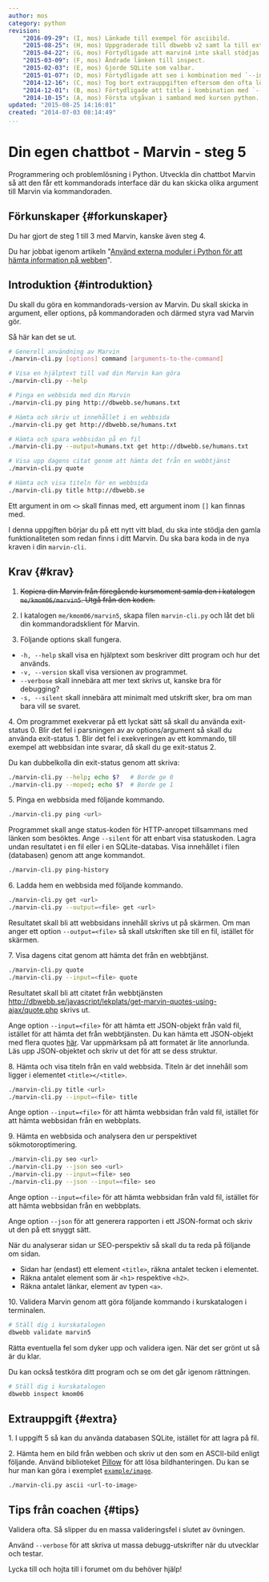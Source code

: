 ```yaml
---
author: mos
category: python
revision:
    "2016-09-29": (I, mos) Länkade till exempel för asciibild.
    "2015-08-25": (H, mos) Uppgraderade till dbwebb v2 samt la till extrauppgift om ascii-bild.
    "2015-04-22": (G, mos) Förtydligade att marvin4 inte skall stödjas.
    "2015-03-09": (F, mos) Ändrade länken till inspect.
    "2015-02-03": (E, mos) Gjorde SQLite som valbar.
    "2015-01-07": (D, mos) Förtydligade att seo i kombination med `--input` inte behöver url.
    "2014-12-16": (C, mos) Tog bort extrauppgiften eftersom den ofta löstes med extern modul som gjorde uppgiften svår att rättad.
    "2014-12-01": (B, mos) Förtydligade att title i kombination med `--input` inte behöver url.
    "2014-10-15": (A, mos) Första utgåvan i samband med kursen python.
updated: "2015-08-25 14:16:01"
created: "2014-07-03 08:14:49"
...
```

Din egen chattbot - Marvin - steg 5
==================================

Programmering och problemlösning i Python. Utveckla din chattbot Marvin så att den får ett kommandorads interface där du kan skicka olika argument till Marvin via kommandoraden.

<!--more-->


Förkunskaper {#forkunskaper}
-----------------------

Du har gjort de steg 1 till 3 med Marvin, kanske även steg 4.

Du har jobbat igenom artikeln "[Använd externa moduler i Python för att hämta information på webben](kunskap/anvand-externa-moduler-i-python-for-att-hamta-information-pa-webben)".



Introduktion {#introduktion}
-----------------------

Du skall du göra en kommandorads-version av Marvin. Du skall skicka in argument, eller options, på kommandoraden och därmed styra vad Marvin gör.

Så här kan det se ut.

```bash
# Generell användning av Marvin
./marvin-cli.py [options] command [arguments-to-the-command]

# Visa en hjälptext till vad din Marvin kan göra
./marvin-cli.py --help

# Pinga en webbsida med din Marvin
./marvin-cli.py ping http://dbwebb.se/humans.txt

# Hämta och skriv ut innehållet i en webbsida
./marvin-cli.py get http://dbwebb.se/humans.txt

# Hämta och spara webbsidan på en fil
./marvin-cli.py --output=humans.txt get http://dbwebb.se/humans.txt

# Visa upp dagens citat genom att hämta det från en webbtjänst
./marvin-cli.py quote

# Hämta och visa titeln för en webbsida
./marvin-cli.py title http://dbwebb.se
```

Ett argument in om `<>` skall finnas med, ett argument inom `[]` kan finnas med.

I denna uppgiften börjar du på ett nytt vitt blad, du ska inte stödja den gamla funktionaliteten som redan finns i ditt Marvin. Du ska bara koda in de nya kraven i din `marvin-cli`.



Krav {#krav}
-----------------------

1. <strike>Kopiera din Marvin från föregående kursmoment samla den i katalogen `me/kmom06/marvin5`. Utgå från den koden.</strike>



2. I katalogen `me/kmom06/marvin5`, skapa filen `marvin-cli.py` och låt det bli din kommandoradsklient för Marvin.



3. Följande options skall fungera.

* `-h, --help` skall visa en hjälptext som beskriver ditt program och hur det används.
* `-v, --version` skall visa versionen av programmet.
* `--verbose` skall innebära att mer text skrivs ut, kanske bra för debugging?
* `-s, --silent` skall innebära att minimalt med utskrift sker, bra om man bara vill se svaret.



4\. Om programmet exekverar på ett lyckat sätt så skall du använda exit-status 0. Blir det fel i parsningen av av options/argument så skall du använda exit-status 1. Blir det fel i exekveringen av ett kommando, till exempel att webbsidan inte svarar, då skall du ge exit-status 2.

Du kan dubbelkolla din exit-status genom att skriva:

```bash
./marvin-cli.py --help; echo $?   # Borde ge 0
./marvin-cli.py --moped; echo $?  # Borde ge 1
```



5\. Pinga en webbsida med följande kommando.

```bash
./marvin-cli.py ping <url>
```

Programmet skall ange status-koden för HTTP-anropet tillsammans med länken som besöktes. Ange `--silent` för att enbart visa statuskoden. Lagra undan resultatet i en fil eller i en SQLite-databas. Visa innehållet i filen (databasen) genom att ange kommandot.

```bash
./marvin-cli.py ping-history
```



6\. Ladda hem en webbsida med följande kommando.

```bash
./marvin-cli.py get <url>
./marvin-cli.py --output=<file> get <url>
```

Resultatet skall bli att webbsidans innehåll skrivs ut på skärmen. Om man anger ett option `--output=<file>` så skall utskriften ske till en fil, istället för skärmen.



7\. Visa dagens citat genom att hämta det från en webbtjänst.

```bash
./marvin-cli.py quote
./marvin-cli.py --input=<file> quote
```

Resultatet skall bli att citatet från webbtjänsten http://dbwebb.se/javascript/lekplats/get-marvin-quotes-using-ajax/quote.php skrivs ut.

Ange option `--input=<file>` för att hämta ett JSON-objekt från vald fil, istället för att hämta det från webbtjänsten. Du kan hämta ett JSON-objekt med flera quotes [här](javascript/lekplats/get-marvin-quotes-using-ajax/quote.php?all). Var uppmärksam på att formatet är lite annorlunda. Läs upp JSON-objektet och skriv ut det för att se dess struktur.



8\. Hämta och visa titeln från en vald webbsida. Titeln är det innehåll som ligger i elementet `<title></<title>`.

```bash
./marvin-cli.py title <url>
./marvin-cli.py --input=<file> title
```

Ange option `--input=<file>` för att hämta webbsidan från vald fil, istället för att hämta webbsidan från en webbplats.



9\. Hämta en webbsida och analysera den ur perspektivet sökmotoroptimering.

```bash
./marvin-cli.py seo <url> 
./marvin-cli.py --json seo <url>
./marvin-cli.py --input=<file> seo
./marvin-cli.py --json --input=<file> seo
```

Ange option `--input=<file>` för att hämta webbsidan från vald fil, istället för att hämta webbsidan från en webbplats.

Ange option `--json` för att generera rapporten i ett JSON-format och skriv ut den på ett snyggt sätt.

När du analyserar sidan ur SEO-perspektiv så skall du ta reda på följande om sidan.

* Sidan har (endast) ett element `<title>`, räkna antalet tecken i elementet.
* Räkna antalet element som är `<h1>` respektive `<h2>`.
* Räkna antalet länkar, element av typen `<a>`.



10\. Validera Marvin genom att göra följande kommando i kurskatalogen i terminalen.

```bash
# Ställ dig i kurskatalogen
dbwebb validate marvin5
```

Rätta eventuella fel som dyker upp och validera igen. När det ser grönt ut så är du klar. 

Du kan också testköra ditt program och se om det går igenom rättningen.

```bash
# Ställ dig i kurskatalogen
dbwebb inspect kmom06
```



Extrauppgift {#extra}
-----------------------

1\. I uppgift 5 så kan du använda databasen SQLite, istället för att lagra på fil.

2\. Hämta hem en bild från webben och skriv ut den som en ASCII-bild enligt följande. Använd biblioteket [Pillow](http://pillow.readthedocs.org/) för att lösa bildhanteringen. Du kan se hur man kan göra i exemplet [`example/image`](https://github.com/dbwebb-se/python/tree/master/example/image).

```bash
./marvin-cli.py ascii <url-to-image> 
```



Tips från coachen {#tips}
-----------------------

Validera ofta. Så slipper du en massa valideringsfel i slutet av övningen.

Använd `--verbose` för att skriva ut massa debugg-utskrifter när du utvecklar och testar.

Lycka till och hojta till i forumet om du behöver hjälp!
